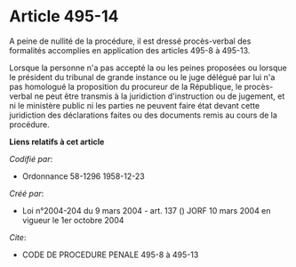 # Article 495-14

A peine de nullité de la procédure, il est dressé procès-verbal des formalités accomplies en application des articles 495-8 à
495-13.

Lorsque la personne n'a pas accepté la ou les peines proposées ou lorsque le président du tribunal de grande instance ou le
juge délégué par lui n'a pas homologué la proposition du procureur de la République, le procès-verbal ne peut être transmis à
la juridiction d'instruction ou de jugement, et ni le ministère public ni les parties ne peuvent faire état devant cette
juridiction des déclarations faites ou des documents remis au cours de la procédure.

**Liens relatifs à cet article**

_Codifié par_:

  - Ordonnance 58-1296 1958-12-23

_Créé par_:

  - Loi n°2004-204 du 9 mars 2004 - art. 137 () JORF 10 mars 2004 en vigueur le 1er octobre 2004

_Cite_:

  - CODE DE PROCEDURE PENALE 495-8 à 495-13
